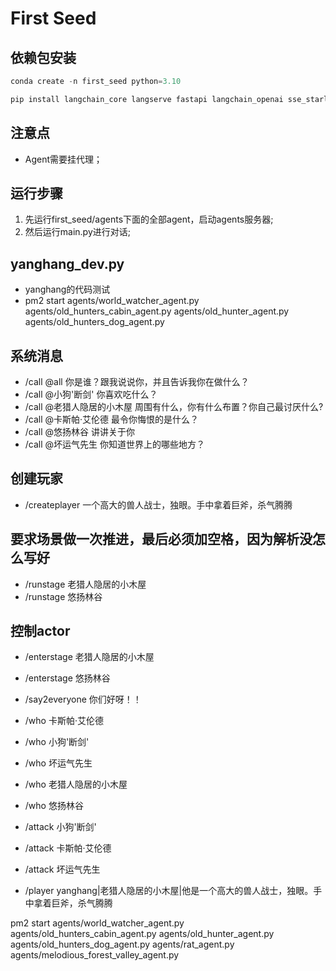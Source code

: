 # First Seed

## 依赖包安装
```python
conda create -n first_seed python=3.10 

pip install langchain_core langserve fastapi langchain_openai sse_starlette faiss-cpu
```

## 注意点
- Agent需要挂代理；

## 运行步骤

1. 先运行first_seed/agents下面的全部agent，启动agents服务器;
2. 然后运行main.py进行对话;


## yanghang_dev.py
- yanghang的代码测试
- pm2 start agents/world_watcher_agent.py agents/old_hunters_cabin_agent.py agents/old_hunter_agent.py agents/old_hunters_dog_agent.py



## 系统消息
- /call @all 你是谁？跟我说说你，并且告诉我你在做什么？
- /call @小狗'断剑' 你喜欢吃什么？
- /call @老猎人隐居的小木屋 周围有什么，你有什么布置？你自己最讨厌什么?
- /call @卡斯帕·艾伦德 最令你悔恨的是什么？
- /call @悠扬林谷 讲讲关于你
- /call @坏运气先生 你知道世界上的哪些地方？

## 创建玩家
- /createplayer 一个高大的兽人战士，独眼。手中拿着巨斧，杀气腾腾

## 要求场景做一次推进，最后必须加空格，因为解析没怎么写好
- /runstage 老猎人隐居的小木屋 
- /runstage 悠扬林谷 

## 控制actor
- /enterstage 老猎人隐居的小木屋
- /enterstage 悠扬林谷
- /say2everyone 你们好呀！！

- /who 卡斯帕·艾伦德
- /who 小狗'断剑'
- /who 坏运气先生
- /who 老猎人隐居的小木屋
- /who 悠扬林谷

- /attack 小狗'断剑'
- /attack 卡斯帕·艾伦德
- /attack 坏运气先生


- /player yanghang|老猎人隐居的小木屋|他是一个高大的兽人战士，独眼。手中拿着巨斧，杀气腾腾



pm2 start agents/world_watcher_agent.py agents/old_hunters_cabin_agent.py agents/old_hunter_agent.py agents/old_hunters_dog_agent.py agents/rat_agent.py agents/melodious_forest_valley_agent.py 
